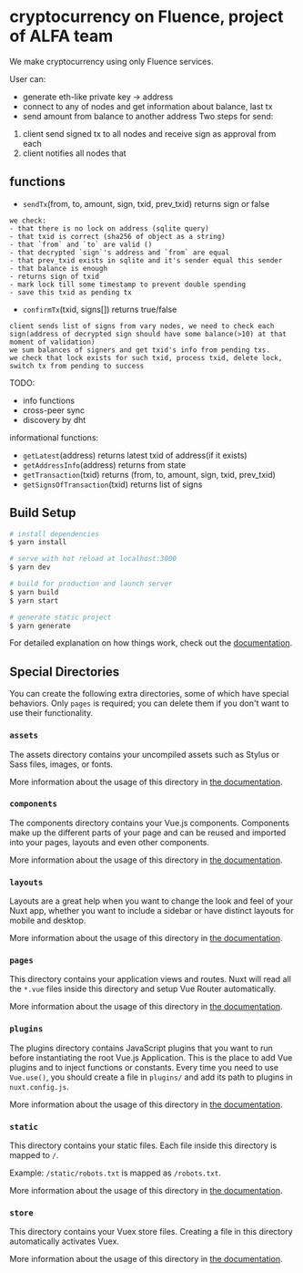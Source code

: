 # cryptocurrency on Fluence, project of ALFA team
We make cryptocurrency using only Fluence services. 

User can:
- generate eth-like private key -> address
- connect to any of nodes and get information about balance, last tx
- send amount from balance to another address 
Two steps for send:
1) client send signed tx to all nodes and receive sign as approval from each
2) client notifies all nodes that


## functions
- `sendTx`(from, to, amount, sign, txid, prev_txid) returns sign or false
```
we check:
- that there is no lock on address (sqlite query)
- that txid is correct (sha256 of object as a string)
- that `from` and `to` are valid ()
- that decrypted `sign`'s address and `from` are equal
- that prev_txid exists in sqlite and it's sender equal this sender
- that balance is enough
- returns sign of txid
- mark lock till some timestamp to prevent double spending
- save this txid as pending tx
```
- `confirmTx`(txid, signs[]) returns true/false
```
client sends list of signs from vary nodes, we need to check each sign(address of decrypted sign should have some balance(>10) at that moment of validation)
we sum balances of signers and get txid's info from pending txs.
we check that lock exists for such txid, process txid, delete lock, switch tx from pending to success 
```

TODO:
- info functions
- cross-peer sync
- discovery by dht

informational functions:
- `getLatest`(address) returns latest txid of address(if it exists)
- `getAddressInfo`(address) returns from state
- `getTransaction`(txid) returns (from, to, amount, sign, txid, prev_txid)
- `getSignsOfTransaction`(txid) returns list of signs



## Build Setup

```bash
# install dependencies
$ yarn install

# serve with hot reload at localhost:3000
$ yarn dev

# build for production and launch server
$ yarn build
$ yarn start

# generate static project
$ yarn generate
```

For detailed explanation on how things work, check out the [documentation](https://nuxtjs.org).

## Special Directories

You can create the following extra directories, some of which have special behaviors. Only `pages` is required; you can delete them if you don't want to use their functionality.

### `assets`

The assets directory contains your uncompiled assets such as Stylus or Sass files, images, or fonts.

More information about the usage of this directory in [the documentation](https://nuxtjs.org/docs/2.x/directory-structure/assets).

### `components`

The components directory contains your Vue.js components. Components make up the different parts of your page and can be reused and imported into your pages, layouts and even other components.

More information about the usage of this directory in [the documentation](https://nuxtjs.org/docs/2.x/directory-structure/components).

### `layouts`

Layouts are a great help when you want to change the look and feel of your Nuxt app, whether you want to include a sidebar or have distinct layouts for mobile and desktop.

More information about the usage of this directory in [the documentation](https://nuxtjs.org/docs/2.x/directory-structure/layouts).


### `pages`

This directory contains your application views and routes. Nuxt will read all the `*.vue` files inside this directory and setup Vue Router automatically.

More information about the usage of this directory in [the documentation](https://nuxtjs.org/docs/2.x/get-started/routing).

### `plugins`

The plugins directory contains JavaScript plugins that you want to run before instantiating the root Vue.js Application. This is the place to add Vue plugins and to inject functions or constants. Every time you need to use `Vue.use()`, you should create a file in `plugins/` and add its path to plugins in `nuxt.config.js`.

More information about the usage of this directory in [the documentation](https://nuxtjs.org/docs/2.x/directory-structure/plugins).

### `static`

This directory contains your static files. Each file inside this directory is mapped to `/`.

Example: `/static/robots.txt` is mapped as `/robots.txt`.

More information about the usage of this directory in [the documentation](https://nuxtjs.org/docs/2.x/directory-structure/static).

### `store`

This directory contains your Vuex store files. Creating a file in this directory automatically activates Vuex.

More information about the usage of this directory in [the documentation](https://nuxtjs.org/docs/2.x/directory-structure/store).
